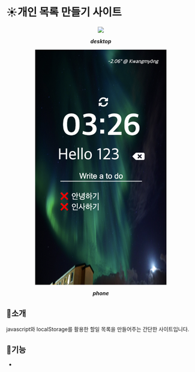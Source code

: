 # ☀️개인 목록 만들기 사이트

<div style="text-align:center"><img src="images/demo.png" align="center">

  ___<center>desktop</center>___

</div>

<div style="text-align:center"><img src="images/demo_phone.png" align="center" width="350">

___<center>phone</center>___

</div>
  
  

## 📕소개

javascript와 localStorage를 활용한 할일 목록을 만들어주는 간단한 사이트입니다.

## 📕기능

- 